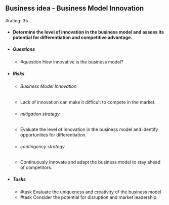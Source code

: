 ## Business idea - Business Model Innovation
#rating: 35
- #### Determine the level of innovation in the business model and assess its potential for differentiation and competitive advantage.
- ##### Questions
  - #question How innovative is the business model?
- ##### Risks

  - ###### Business Model Innovation
  - Lack of innovation can make it difficult to compete in the market.
  - ###### mitigation strategy
  - Evaluate the level of innovation in the business model and identify opportunities for differentiation.
  - ###### contingency strategy
  - Continuously innovate and adapt the business model to stay ahead of competitors.
- ##### Tasks
  - #task Evaluate the uniqueness and creativity of the business model
  - #task  Consider the potential for disruption and market leadership.


